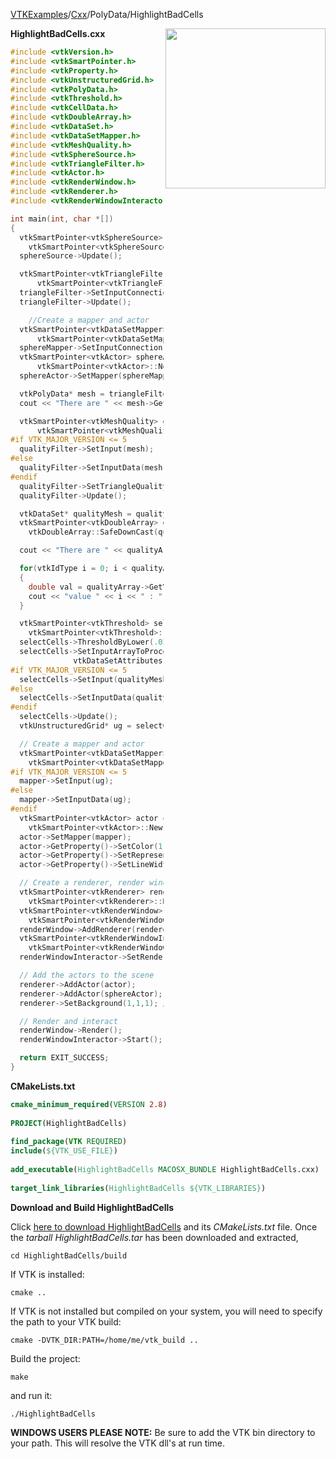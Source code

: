[VTKExamples](Home)/[Cxx](Cxx)/PolyData/HighlightBadCells

<img align="right" src="https://github.com/lorensen/VTKExamples/raw/master/Testing/Baseline/PolyData/TestHighlightBadCells.png" width="256" />

**HighlightBadCells.cxx**
```c++
#include <vtkVersion.h>
#include <vtkSmartPointer.h>
#include <vtkProperty.h>
#include <vtkUnstructuredGrid.h>
#include <vtkPolyData.h>
#include <vtkThreshold.h>
#include <vtkCellData.h>
#include <vtkDoubleArray.h>
#include <vtkDataSet.h>
#include <vtkDataSetMapper.h>
#include <vtkMeshQuality.h>
#include <vtkSphereSource.h>
#include <vtkTriangleFilter.h>
#include <vtkActor.h>
#include <vtkRenderWindow.h>
#include <vtkRenderer.h>
#include <vtkRenderWindowInteractor.h>

int main(int, char *[])
{
  vtkSmartPointer<vtkSphereSource> sphereSource =
    vtkSmartPointer<vtkSphereSource>::New();
  sphereSource->Update();

  vtkSmartPointer<vtkTriangleFilter> triangleFilter =
      vtkSmartPointer<vtkTriangleFilter>::New();
  triangleFilter->SetInputConnection(sphereSource->GetOutputPort());
  triangleFilter->Update();

    //Create a mapper and actor
  vtkSmartPointer<vtkDataSetMapper> sphereMapper =
      vtkSmartPointer<vtkDataSetMapper>::New();
  sphereMapper->SetInputConnection(triangleFilter->GetOutputPort());
  vtkSmartPointer<vtkActor> sphereActor =
      vtkSmartPointer<vtkActor>::New();
  sphereActor->SetMapper(sphereMapper);

  vtkPolyData* mesh = triangleFilter->GetOutput();
  cout << "There are " << mesh->GetNumberOfCells() << " cells." << endl;

  vtkSmartPointer<vtkMeshQuality> qualityFilter =
      vtkSmartPointer<vtkMeshQuality>::New();
#if VTK_MAJOR_VERSION <= 5
  qualityFilter->SetInput(mesh);
#else
  qualityFilter->SetInputData(mesh);
#endif
  qualityFilter->SetTriangleQualityMeasureToArea();
  qualityFilter->Update();

  vtkDataSet* qualityMesh = qualityFilter->GetOutput();
  vtkSmartPointer<vtkDoubleArray> qualityArray =
    vtkDoubleArray::SafeDownCast(qualityMesh->GetCellData()->GetArray("Quality"));

  cout << "There are " << qualityArray->GetNumberOfTuples() << " values." << endl;

  for(vtkIdType i = 0; i < qualityArray->GetNumberOfTuples(); i++)
  {
    double val = qualityArray->GetValue(i);
    cout << "value " << i << " : " << val << endl;
  }

  vtkSmartPointer<vtkThreshold> selectCells =
    vtkSmartPointer<vtkThreshold>::New();
  selectCells->ThresholdByLower(.02);
  selectCells->SetInputArrayToProcess( 0, 0, 0, vtkDataObject::FIELD_ASSOCIATION_CELLS,
              vtkDataSetAttributes::SCALARS );
#if VTK_MAJOR_VERSION <= 5
  selectCells->SetInput(qualityMesh);
#else
  selectCells->SetInputData(qualityMesh);
#endif
  selectCells->Update();
  vtkUnstructuredGrid* ug = selectCells->GetOutput();

  // Create a mapper and actor
  vtkSmartPointer<vtkDataSetMapper> mapper =
    vtkSmartPointer<vtkDataSetMapper>::New();
#if VTK_MAJOR_VERSION <= 5
  mapper->SetInput(ug);
#else
  mapper->SetInputData(ug);
#endif
  vtkSmartPointer<vtkActor> actor =
    vtkSmartPointer<vtkActor>::New();
  actor->SetMapper(mapper);
  actor->GetProperty()->SetColor(1.0, 0.0, 0.0);
  actor->GetProperty()->SetRepresentationToWireframe();
  actor->GetProperty()->SetLineWidth(5);

  // Create a renderer, render window, and interactor
  vtkSmartPointer<vtkRenderer> renderer =
    vtkSmartPointer<vtkRenderer>::New();
  vtkSmartPointer<vtkRenderWindow> renderWindow =
    vtkSmartPointer<vtkRenderWindow>::New();
  renderWindow->AddRenderer(renderer);
  vtkSmartPointer<vtkRenderWindowInteractor> renderWindowInteractor =
    vtkSmartPointer<vtkRenderWindowInteractor>::New();
  renderWindowInteractor->SetRenderWindow(renderWindow);

  // Add the actors to the scene
  renderer->AddActor(actor);
  renderer->AddActor(sphereActor);
  renderer->SetBackground(1,1,1); // Background color white

  // Render and interact
  renderWindow->Render();
  renderWindowInteractor->Start();

  return EXIT_SUCCESS;
}
```
**CMakeLists.txt**
```cmake
cmake_minimum_required(VERSION 2.8)
 
PROJECT(HighlightBadCells)
 
find_package(VTK REQUIRED)
include(${VTK_USE_FILE})
 
add_executable(HighlightBadCells MACOSX_BUNDLE HighlightBadCells.cxx)
 
target_link_libraries(HighlightBadCells ${VTK_LIBRARIES})
```

**Download and Build HighlightBadCells**

Click [here to download HighlightBadCells](https://github.com/lorensen/VTKWikiExamplesTarballs/raw/master/HighlightBadCells.tar) and its *CMakeLists.txt* file.
Once the *tarball HighlightBadCells.tar* has been downloaded and extracted,
```
cd HighlightBadCells/build 
```
If VTK is installed:
```
cmake ..
```
If VTK is not installed but compiled on your system, you will need to specify the path to your VTK build:
```
cmake -DVTK_DIR:PATH=/home/me/vtk_build ..
```
Build the project:
```
make
```
and run it:
```
./HighlightBadCells
```
**WINDOWS USERS PLEASE NOTE:** Be sure to add the VTK bin directory to your path. This will resolve the VTK dll's at run time.


